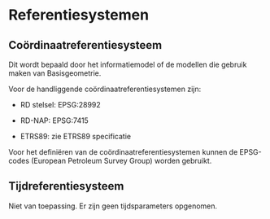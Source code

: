 Referentiesystemen
==================

Coördinaatreferentiesysteem
---------------------------

Dit wordt bepaald door het informatiemodel of de modellen die gebruik maken van
Basisgeometrie.

Voor de handliggende coördinaatreferentiesystemen zijn:

-   RD stelsel: EPSG:28992

-	RD-NAP: EPSG:7415

-   ETRS89: zie ETRS89 specificatie

Voor het definiëren van de coördinaatreferentiesystemen kunnen de EPSG-codes (European Petroleum Survey Group) worden gebruikt.

Tijdreferentiesysteem
---------------------

Niet van toepassing. Er zijn geen tijdsparameters opgenomen.
